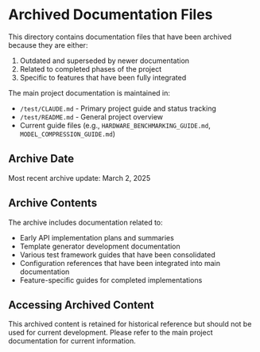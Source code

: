 # Archived Documentation Files

This directory contains documentation files that have been archived because they are either:

1. Outdated and superseded by newer documentation
2. Related to completed phases of the project
3. Specific to features that have been fully integrated

The main project documentation is maintained in:
- `/test/CLAUDE.md` - Primary project guide and status tracking
- `/test/README.md` - General project overview
- Current guide files (e.g., `HARDWARE_BENCHMARKING_GUIDE.md`, `MODEL_COMPRESSION_GUIDE.md`)

## Archive Date

Most recent archive update: March 2, 2025

## Archive Contents

The archive includes documentation related to:
- Early API implementation plans and summaries
- Template generator development documentation
- Various test framework guides that have been consolidated
- Configuration references that have been integrated into main documentation
- Feature-specific guides for completed implementations

## Accessing Archived Content

This archived content is retained for historical reference but should not be used for current development. Please refer to the main project documentation for current information.